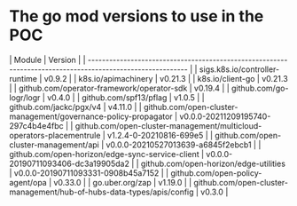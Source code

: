 # The go mod versions to use in the POC

| Module                                                                | Version                            |
| ---------------------------------------------------------------------------------------------------------- |
| sigs.k8s.io/controller-runtime                                        | v0.9.2                             |
| k8s.io/apimachinery                                                   | v0.21.3                            |
| k8s.io/client-go                                                      | v0.21.3                            |
| github.com/operator-framework/operator-sdk                            | v0.19.4                            |
| github.com/go-logr/logr                                               | v0.4.0                             |
| github.com/spf13/pflag                                                | v1.0.5                             |
| github.com/jackc/pgx/v4                                               | v4.11.0                            |
| github.com/open-cluster-management/governance-policy-propagator       | v0.0.0-20211209195740-297c4b4e4fbc |
| github.com/open-cluster-management/multicloud-operators-placementrule | v1.2.4-0-20210816-699e5            |
| github.com/open-cluster-management/api                                | v0.0.0-20210527013639-a6845f2ebcb1 |
| github.com/open-horizon/edge-sync-service-client                      | v0.0.0-20190711093406-dc3a19905da2 |
| github.com/open-horizon/edge-utilities                                | v0.0.0-20190711093331-0908b45a7152 |
| github.com/open-policy-agent/opa                                      | v0.33.0                            |
| go.uber.org/zap                                                       | v1.19.0                            |
| github.com/open-cluster-management/hub-of-hubs-data-types/apis/config | v0.3.0                             |
